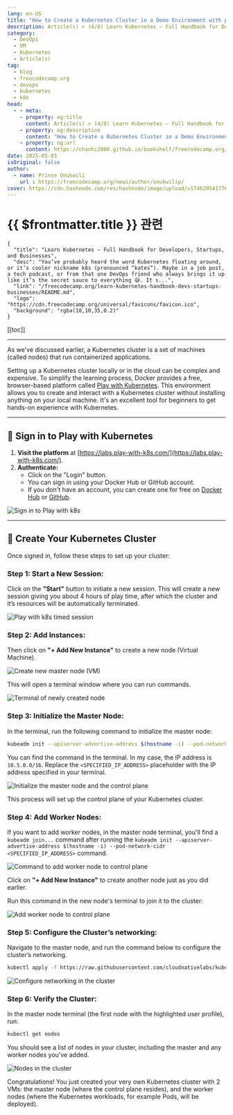 ```yaml
---
lang: en-US
title: "How to Create a Kubernetes Cluster in a Demo Environment with play-with-k8s"
description: Article(s) > (4/8) Learn Kubernetes – Full Handbook for Developers, Startups, and Businesses 
category:
  - DevOps
  - VM
  - Kubernetes
  - Article(s)
tag:
  - blog
  - freecodecamp.org
  - devops
  - kubernetes
  - k8s
head:
  - - meta:
    - property: og:title
      content: Article(s) > (4/8) Learn Kubernetes – Full Handbook for Developers, Startups, and Businesses
    - property: og:description
      content: "How to Create a Kubernetes Cluster in a Demo Environment with play-with-k8s"
    - property: og:url
      content: https://chanhi2000.github.io/bookshelf/freecodecamp.org/learn-kubernetes-handbook-devs-startups-businesses/how-to-create-a-kubernetes-cluster-in-a-demo-environment-with-play-with-k8s.html
date: 2025-05-03
isOriginal: false
author:
  - name: Prince Onukwili
    url : https://freecodecamp.org/news/author/onukwilip/
cover: https://cdn.hashnode.com/res/hashnode/image/upload/v1746205417767/d9d6b0d3-f2a5-44eb-83b5-d1a614bead9f.png
---
```


# {{ $frontmatter.title }} 관련

```component VPCard
{
  "title": "Learn Kubernetes – Full Handbook for Developers, Startups, and Businesses",
  "desc": "You’ve probably heard the word Kubernetes floating around, or it’s cooler nickname k8s (pronounced “kates“). Maybe in a job post, a tech podcast, or from that one DevOps friend who always brings it up like it’s the secret sauce to everything 😅. It s...",
  "link": "/freecodecamp.org/learn-kubernetes-handbook-devs-startups-businesses/README.md",
  "logo": "https://cdn.freecodecamp.org/universal/favicons/favicon.ico",
  "background": "rgba(10,10,35,0.2)"
}
```

[[toc]]

---

<SiteInfo
  name="Learn Kubernetes – Full Handbook for Developers, Startups, and Businesses"
  desc="You’ve probably heard the word Kubernetes floating around, or it’s cooler nickname k8s (pronounced “kates“). Maybe in a job post, a tech podcast, or from that one DevOps friend who always brings it up like it’s the secret sauce to everything 😅. It s..."
  url="https://freecodecamp.org/news/learn-kubernetes-handbook-devs-startups-businesses#heading-how-to-create-a-kubernetes-cluster-in-a-demo-environment-with-play-with-k8s"
  logo="https://cdn.freecodecamp.org/universal/favicons/favicon.ico"
  preview="https://cdn.hashnode.com/res/hashnode/image/upload/v1746205417767/d9d6b0d3-f2a5-44eb-83b5-d1a614bead9f.png"/>

As we've discussed earlier, a Kubernetes cluster is a set of machines (called nodes) that run containerized applications.

Setting up a Kubernetes cluster locally or in the cloud can be complex and expensive. To simplify the learning process, Docker provides a free, browser-based platform called [<FontIcon icon="fas fa-globe"/>Play with Kubernetes](https://labs.play-with-k8s.com/). This environment allows you to create and interact with a Kubernetes cluster without installing anything on your local machine. It's an excellent tool for beginners to get hands-on experience with Kubernetes.

---

## 🔐 Sign in to Play with Kubernetes

1. **Visit the platform** at [<FontIcon icon="fas fa-globe"/>https://labs.play-with-k8s.com/](https://labs.play-with-k8s.com/).
2. **Authenticate:**
    - Click on the "Login" button.
    - You can sign in using your Docker Hub or GitHub account.
    - If you don't have an account, you can create one for free on [<FontIcon icon="fa-brands fa-docker"/>Docker Hub](https://hub.docker.com/) or [<FontIcon icon="iconfont icon-github"/>GitHub](https://github.com/).

![Sign in to Play with k8s](https://cdn.hashnode.com/res/hashnode/image/upload/v1746083007442/a038ee6c-b471-4880-ba17-2e8927678780.png)

---

## 🚀 Create Your Kubernetes Cluster

Once signed in, follow these steps to set up your cluster:

### Step 1: Start a New Session:

Click on the **"Start"** button to initiate a new session. This will create a new session giving you about 4 hours of play time, after which the cluster and it’s resources will be automatically terminated.

![Play with k8s timed session](https://cdn.hashnode.com/res/hashnode/image/upload/v1746083204331/8410e18b-4ed4-4374-8d4f-44f0fefa1623.png)

### Step 2: Add Instances:

Then click on **"+ Add New Instance"** to create a new node (Virtual Machine).

![Create new master node (VM)](https://cdn.hashnode.com/res/hashnode/image/upload/v1746083280594/740d963a-c70f-43c6-8354-e6ea0c3d7f41.png)

This will open a terminal window where you can run commands.

![Terminal of newly created node](https://cdn.hashnode.com/res/hashnode/image/upload/v1746083304493/ffd34d73-e5cd-41d0-908a-2240924e7ad0.png)

### Step 3: Initialize the Master Node:

In the terminal, run the following command to initialize the master node:

```sh
kubeadm init --apiserver-advertise-address $(hostname -i) --pod-network-cidr <SPECIFIED_IP_ADDRESS>
```

You can find the command in the terminal. In my case, the IP address is `10.5.0.0/16`. Replace the `<SPECIFIED_IP_ADDRESS>` placeholder with the IP address specified in your terminal.

![Initialize the master node and the control plane](https://cdn.hashnode.com/res/hashnode/image/upload/v1746083865451/fdf18710-c987-4221-bc02-369cd709a849.png)

This process will set up the control plane of your Kubernetes cluster.

### Step 4: Add Worker Nodes:

If you want to add worker nodes, in the master node terminal, you'll find a `kubeadm join...` command after running the `kubeadm init --apiserver-advertise-address $(hostname -i) --pod-network-cidr <SPECIFIED_IP_ADDRESS>` command.

![Command to add worker node to control plane](https://cdn.hashnode.com/res/hashnode/image/upload/v1746084559142/6e539ef6-0219-40da-95e7-42abc9f1af8c.png)

Click on **"+ Add New Instance"** to create another node just as you did earlier.

Run this command in the new node's terminal to join it to the cluster:

![Add worker node to control plane](https://cdn.hashnode.com/res/hashnode/image/upload/v1746084666411/78f07ba1-7f1f-402e-9ed8-c4d6054bdcab.png)

### Step 5: Configure the Cluster’s networking:

Navigate to the master node, and run the command below to configure the cluster’s networking.

```sh
kubectl apply -f https://raw.githubusercontent.com/cloudnativelabs/kube-router/master/daemonset/kubeadm-kuberouter.yaml
```

![Configure networking in the cluster](https://cdn.hashnode.com/res/hashnode/image/upload/v1746085296963/ba35966c-5dd1-4e17-b4b5-85639cb3a80d.png)

### Step 6: Verify the Cluster:

In the master node terminal (the first node with the highlighted user profile), run:

```sh
kubectl get nodes
```

You should see a list of nodes in your cluster, including the master and any worker nodes you've added.

![Nodes in the cluster](https://cdn.hashnode.com/res/hashnode/image/upload/v1746085583418/45e55418-4b0f-461f-98d8-3b0c8f19b839.png)

Congratulations! You just created your very own Kubernetes cluster with 2 VMs: the master node (where the control plane resides), and the worker nodes (where the Kubernetes workloads, for example Pods, will be deployed).